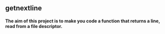 ## getnextline

#### The aim of this project is to make you code a function that returns a line, read from a file descriptor.
